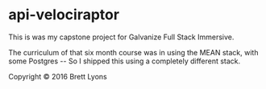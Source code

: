# api-velociraptor

This is was my capstone project for Galvanize Full Stack Immersive.

The curriculum of that six month course was in using the MEAN stack, with some Postgres -- So I shipped this using a completely different stack.

Copyright © 2016 Brett Lyons
